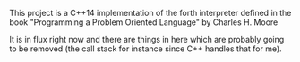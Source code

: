 This project is a C++14 implementation of the forth interpreter defined in the book
"Programming a Problem Oriented Language" by Charles H. Moore

It is in flux right now and there are things in here which are probably going to be
removed (the call stack for instance since C++ handles that for me).
